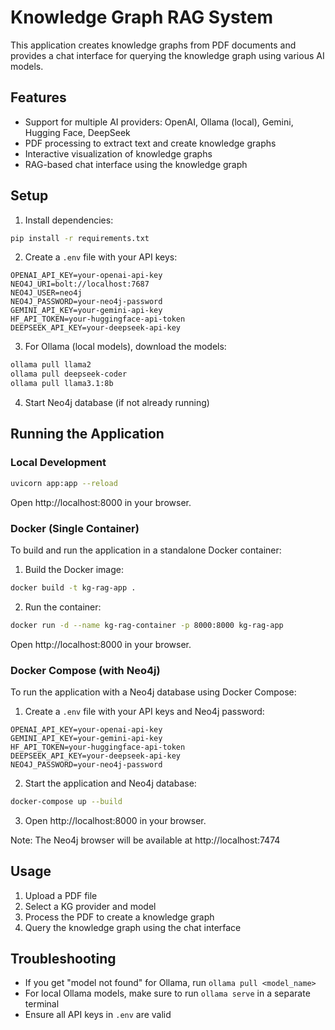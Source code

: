 # Knowledge Graph RAG System

This application creates knowledge graphs from PDF documents and provides a chat interface for querying the knowledge graph using various AI models.

## Features
- Support for multiple AI providers: OpenAI, Ollama (local), Gemini, Hugging Face, DeepSeek
- PDF processing to extract text and create knowledge graphs
- Interactive visualization of knowledge graphs
- RAG-based chat interface using the knowledge graph

## Setup

1. Install dependencies:
```bash
pip install -r requirements.txt
```

2. Create a `.env` file with your API keys:
```env
OPENAI_API_KEY=your-openai-api-key
NEO4J_URI=bolt://localhost:7687
NEO4J_USER=neo4j
NEO4J_PASSWORD=your-neo4j-password
GEMINI_API_KEY=your-gemini-api-key
HF_API_TOKEN=your-huggingface-api-token
DEEPSEEK_API_KEY=your-deepseek-api-key
```

3. For Ollama (local models), download the models:
```bash
ollama pull llama2
ollama pull deepseek-coder
ollama pull llama3.1:8b
```

4. Start Neo4j database (if not already running)

## Running the Application

### Local Development
```bash
uvicorn app:app --reload
```

Open http://localhost:8000 in your browser.

### Docker (Single Container)
To build and run the application in a standalone Docker container:

1. Build the Docker image:
```bash
docker build -t kg-rag-app .
```

2. Run the container:
```bash
docker run -d --name kg-rag-container -p 8000:8000 kg-rag-app
```

Open http://localhost:8000 in your browser.

### Docker Compose (with Neo4j)
To run the application with a Neo4j database using Docker Compose:

1. Create a `.env` file with your API keys and Neo4j password:
```env
OPENAI_API_KEY=your-openai-api-key
GEMINI_API_KEY=your-gemini-api-key
HF_API_TOKEN=your-huggingface-api-token
DEEPSEEK_API_KEY=your-deepseek-api-key
NEO4J_PASSWORD=your-neo4j-password
```

2. Start the application and Neo4j database:
```bash
docker-compose up --build
```

3. Open http://localhost:8000 in your browser.

Note: The Neo4j browser will be available at http://localhost:7474

## Usage
1. Upload a PDF file
2. Select a KG provider and model
3. Process the PDF to create a knowledge graph
4. Query the knowledge graph using the chat interface

## Troubleshooting
- If you get "model not found" for Ollama, run `ollama pull <model_name>`
- For local Ollama models, make sure to run `ollama serve` in a separate terminal
- Ensure all API keys in `.env` are valid
